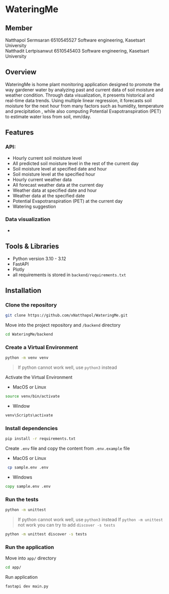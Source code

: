 # WateringMe

## Member

Natthapol Sermsaran 6510545527 Software engineering, Kasetsart University<br/>
Natthadit Lertpisanwut 6510545403 Software engineering, Kasetsart University

## Overview

WateringMe is home plant monitoring application designed to promote the way
gardener water by analyzing past and current data of soil moisture and weather
condition. Through data visualization, it presents historical and real-time
data trends. Using multiple linear regression, it forecasts soil moisture for
the next hour from many factors such as humidity, temperature and precipitation
, while also computing Potential Evapotranspiration (PET) to estimate water
loss from soil, mm/day.

## Features

### API:

- Hourly current soil moisture level
- All predicted soil moisture level in the rest of the current day
- Soil moisture level at specified date and hour
- Soil moisture level at the specified hour
- Hourly current weather data
- All forecast weather data at the current day
- Weather data at specified date and hour
- Weather data at the specified date
- Potential Evapotranspiration (PET) at the current day
- Watering suggestion

### Data visualization

-

## Tools & Libraries
- Python version 3.10 - 3.12
- FastAPI
- Plotly
- all requirements is stored in `backend/requirements.txt`

## Installation

### Clone the repository

```bash
git clone https://github.com/xNatthapol/WateringMe.git
```

Move into the project repository and `/backend` directory

```bash
cd WateringMe/backend
```

### Create a Virtual Environment

```bash
python -m venv venv
```

> If python cannot work well, use `python3` instead

Activate the Virtual Environment

- MacOS or Linux

```bash
source venv/bin/activate
```

- Window

```cmd
venv\Scripts\activate
```

### Install dependencies

```bash
pip install -r requirements.txt
```

Create `.env` file and copy the content from `.env.example` file

- MacOS or Linux

```bash
 cp sample.env .env
```

- Windows

```cmd
copy sample.env .env
```

### Run the tests

```bash
python -m unittest
```

> If python cannot work well, use `python3` instead
> If `python -m unittest` not work you can try to add `discover -s tests`

```bash
python -m unittest discover -s tests
```

### Run the application

Move into `app/` directory

```bash
cd app/
```

Run application

```bash
fastapi dev main.py
```
